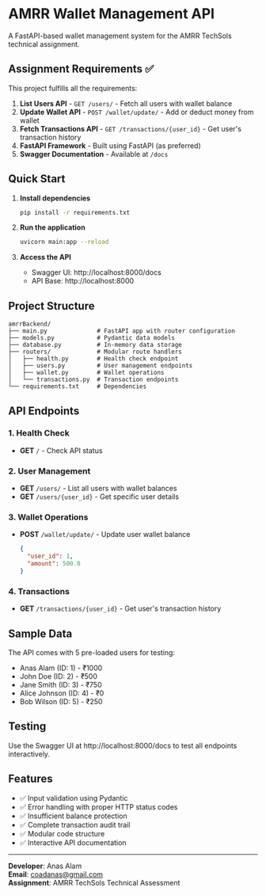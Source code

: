 # AMRR Wallet Management API

A FastAPI-based wallet management system for the AMRR TechSols technical assignment.

## Assignment Requirements ✅

This project fulfills all the requirements:

1. **List Users API** - `GET /users/` - Fetch all users with wallet balance
2. **Update Wallet API** - `POST /wallet/update/` - Add or deduct money from wallet  
3. **Fetch Transactions API** - `GET /transactions/{user_id}` - Get user's transaction history
4. **FastAPI Framework** - Built using FastAPI (as preferred)
5. **Swagger Documentation** - Available at `/docs`

## Quick Start

1. **Install dependencies**
   ```bash
   pip install -r requirements.txt
   ```

2. **Run the application**
   ```bash
   uvicorn main:app --reload
   ```

3. **Access the API**
   - Swagger UI: http://localhost:8000/docs
   - API Base: http://localhost:8000

## Project Structure

```
amrrBackend/
├── main.py              # FastAPI app with router configuration
├── models.py            # Pydantic data models
├── database.py          # In-memory data storage
├── routers/             # Modular route handlers
│   ├── health.py        # Health check endpoint
│   ├── users.py         # User management endpoints
│   ├── wallet.py        # Wallet operations
│   └── transactions.py  # Transaction endpoints
└── requirements.txt     # Dependencies
```

## API Endpoints

### 1. Health Check
- **GET** `/` - Check API status

### 2. User Management  
- **GET** `/users/` - List all users with wallet balances
- **GET** `/users/{user_id}` - Get specific user details

### 3. Wallet Operations
- **POST** `/wallet/update/` - Update user wallet balance
  ```json
  {
    "user_id": 1,
    "amount": 500.0
  }
  ```

### 4. Transactions
- **GET** `/transactions/{user_id}` - Get user's transaction history

## Sample Data

The API comes with 5 pre-loaded users for testing:
- Anas Alam (ID: 1) - ₹1000
- John Doe (ID: 2) - ₹500  
- Jane Smith (ID: 3) - ₹750
- Alice Johnson (ID: 4) - ₹0
- Bob Wilson (ID: 5) - ₹250

## Testing

Use the Swagger UI at http://localhost:8000/docs to test all endpoints interactively.

## Features

- ✅ Input validation using Pydantic
- ✅ Error handling with proper HTTP status codes
- ✅ Insufficient balance protection
- ✅ Complete transaction audit trail
- ✅ Modular code structure
- ✅ Interactive API documentation

---

**Developer**: Anas Alam  
**Email**: coadanas@gmail.com  
**Assignment**: AMRR TechSols Technical Assessment
